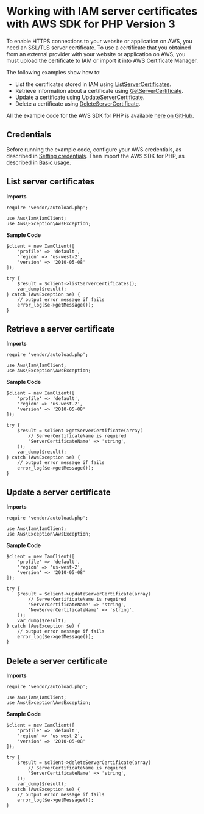# Working with IAM server certificates with AWS SDK for PHP Version 3<a name="iam-examples-working-with-certs"></a>

To enable HTTPS connections to your website or application on AWS, you need an SSL/TLS server certificate\. To use a certificate that you obtained from an external provider with your website or application on AWS, you must upload the certificate to IAM or import it into AWS Certificate Manager\.

The following examples show how to:
+ List the certificates stored in IAM using [ListServerCertificates](https://docs.aws.amazon.com/aws-sdk-php/v3/api/api-iam-2010-05-08.html#listservercertificates)\.
+ Retrieve information about a certificate using [GetServerCertificate](https://docs.aws.amazon.com/aws-sdk-php/v3/api/api-iam-2010-05-08.html#getservercertificate)\.
+ Update a certificate using [UpdateServerCertificate](https://docs.aws.amazon.com/aws-sdk-php/v3/api/api-iam-2010-05-08.html#updateservercertificate)\.
+ Delete a certificate using [DeleteServerCertificate](https://docs.aws.amazon.com/aws-sdk-php/v3/api/api-iam-2010-05-08.html#deleteservercertificate)\.

All the example code for the AWS SDK for PHP is available [here on GitHub](https://github.com/awsdocs/aws-doc-sdk-examples/tree/main/php/example_code)\.

## Credentials<a name="credentials"></a>

Before running the example code, configure your AWS credentials, as described in [Setting credentials](guide_credentials.md)\. Then import the AWS SDK for PHP, as described in [Basic usage](getting-started_basic-usage.md)\.

## List server certificates<a name="list-server-certificates"></a>

 **Imports** 

```
require 'vendor/autoload.php';

use Aws\Iam\IamClient; 
use Aws\Exception\AwsException;
```

 **Sample Code** 

```
$client = new IamClient([
    'profile' => 'default',
    'region' => 'us-west-2',
    'version' => '2010-05-08'
]);

try {
    $result = $client->listServerCertificates();
    var_dump($result);
} catch (AwsException $e) {
    // output error message if fails
    error_log($e->getMessage());
}
```

## Retrieve a server certificate<a name="retrieve-a-server-certificate"></a>

 **Imports** 

```
require 'vendor/autoload.php';

use Aws\Iam\IamClient; 
use Aws\Exception\AwsException;
```

 **Sample Code** 

```
$client = new IamClient([
    'profile' => 'default',
    'region' => 'us-west-2',
    'version' => '2010-05-08'
]);

try {
    $result = $client->getServerCertificate(array(
        // ServerCertificateName is required
        'ServerCertificateName' => 'string',
    ));
    var_dump($result);
} catch (AwsException $e) {
    // output error message if fails
    error_log($e->getMessage());
}
```

## Update a server certificate<a name="update-a-server-certificate"></a>

 **Imports** 

```
require 'vendor/autoload.php';

use Aws\Iam\IamClient; 
use Aws\Exception\AwsException;
```

 **Sample Code** 

```
$client = new IamClient([
    'profile' => 'default',
    'region' => 'us-west-2',
    'version' => '2010-05-08'
]);

try {
    $result = $client->updateServerCertificate(array(
        // ServerCertificateName is required
        'ServerCertificateName' => 'string',
        'NewServerCertificateName' => 'string',
    ));
    var_dump($result);
} catch (AwsException $e) {
    // output error message if fails
    error_log($e->getMessage());
}
```

## Delete a server certificate<a name="delete-a-server-certificate"></a>

 **Imports** 

```
require 'vendor/autoload.php';

use Aws\Iam\IamClient; 
use Aws\Exception\AwsException;
```

 **Sample Code** 

```
$client = new IamClient([
    'profile' => 'default',
    'region' => 'us-west-2',
    'version' => '2010-05-08'
]);

try {
    $result = $client->deleteServerCertificate(array(
        // ServerCertificateName is required
        'ServerCertificateName' => 'string',
    ));
    var_dump($result);
} catch (AwsException $e) {
    // output error message if fails
    error_log($e->getMessage());
}
```